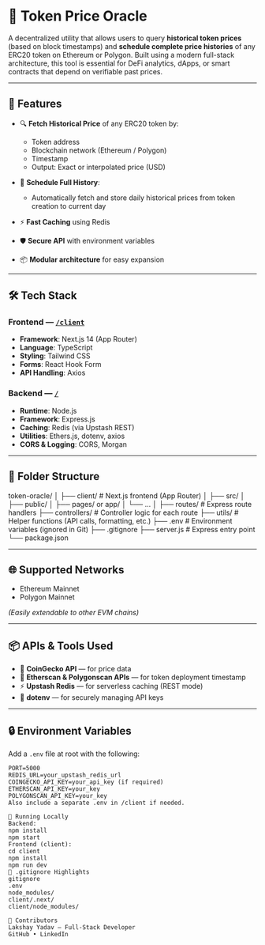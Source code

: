 # 🧠 Token Price Oracle

A decentralized utility that allows users to query **historical token prices** (based on block timestamps) and **schedule complete price histories** of any ERC20 token on Ethereum or Polygon. Built using a modern full-stack architecture, this tool is essential for DeFi analytics, dApps, or smart contracts that depend on verifiable past prices.

---

## 🚀 Features

- 🔍 **Fetch Historical Price** of any ERC20 token by:
  - Token address
  - Blockchain network (Ethereum / Polygon)
  - Timestamp
  - Output: Exact or interpolated price (USD)

- 📅 **Schedule Full History**:
  - Automatically fetch and store daily historical prices from token creation to current day

- ⚡ **Fast Caching** using Redis
- 🛡️ **Secure API** with environment variables
- 📦 **Modular architecture** for easy expansion

---

## 🛠️ Tech Stack

### **Frontend** — [`/client`](./client)
- **Framework**: Next.js 14 (App Router)
- **Language**: TypeScript
- **Styling**: Tailwind CSS
- **Forms**: React Hook Form
- **API Handling**: Axios

### **Backend** — [`/`](./)
- **Runtime**: Node.js
- **Framework**: Express.js
- **Caching**: Redis (via Upstash REST)
- **Utilities**: Ethers.js, dotenv, axios
- **CORS & Logging**: CORS, Morgan

---

## 📂 Folder Structure

token-oracle/
│
├── client/ # Next.js frontend (App Router)
│ ├── src/
│ ├── public/
│ ├── pages/ or app/
│ └── ...
│
├── routes/ # Express route handlers
├── controllers/ # Controller logic for each route
├── utils/ # Helper functions (API calls, formatting, etc.)
├── .env # Environment variables (ignored in Git)
├── .gitignore
├── server.js # Express entry point
└── package.json

---

## 🌐 Supported Networks

- Ethereum Mainnet
- Polygon Mainnet

*(Easily extendable to other EVM chains)*

---

## 📦 APIs & Tools Used

- 🧪 **CoinGecko API** — for price data
- 🧠 **Etherscan & Polygonscan APIs** — for token deployment timestamp
- ⚡ **Upstash Redis** — for serverless caching (REST mode)
- 🔐 **dotenv** — for securely managing API keys

---

## 🔒 Environment Variables

Add a `.env` file at root with the following:

```env
PORT=5000
REDIS_URL=your_upstash_redis_url
COINGECKO_API_KEY=your_api_key (if required)
ETHERSCAN_API_KEY=your_key
POLYGONSCAN_API_KEY=your_key
Also include a separate .env in /client if needed.

🧪 Running Locally
Backend:
npm install
npm start
Frontend (client):
cd client
npm install
npm run dev
🧼 .gitignore Highlights
gitignore
.env
node_modules/
client/.next/
client/node_modules/

🤝 Contributors
Lakshay Yadav — Full-Stack Developer
GitHub • LinkedIn
